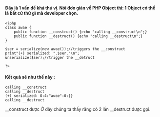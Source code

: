 #### Đây là 1 vấn đề khá thú vị. Nói đơn giản về PHP Object thì: 1 Object có thể là bất cứ thứ gì mà developer chọn.
```
<?php
class awae {
	public function __construct() {echo "calling __construct\n";}
	public function __destruct() {echo "calling __destruct\n";}
}

$ser = serialize(new awae());//triggers the __construct
print"(+) serialized: ".$ser."\n";
unserialize($ser);//trigger the __detruct

?>
```
#### Kết quả sẽ như thế này :
```
calling __construct
calling __destruct
(+) serialized: O:4:"awae":0:{}
calling __destruct
```
\_\_construct được 
Ở đây chúng ta thấy rằng có 2 lần \_\_destruct được gọi.
